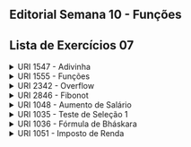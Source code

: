 ## Editorial Semana 10 - Funções

## Lista de Exercícios 07

<details>
<summary>URI 1547 - Adivinha</summary>

<div markdown=1>

```cpp
#include <bits/stdc++.h>

using namespace std;

int main(){
    int n;
    
    cin >> n;
    while(n--){
        int qt, s;
        cin >> qt >> s;
        
        int v, mp = 110, pos = -1;
        for(int i = 0; i < qt; i++){
            cin >> v;
            if(abs(s-v) < mp){
                mp = abs(s-v);
                pos = i+1;
            }
        }
        
        cout << pos << endl;
        
    }
    
    return 0;
}
``` 

</div>
</details>

<details>
    <summary>URI 1555 - Funções</summary>

<div markdown=1>

```cpp
#include <bits/stdc++.h>
#include <cmath>

using namespace std;

int main() {
    int n;
    cin >> n;
    
    while(n--){
        int x, y;
        cin >> x >> y;
        
        int rafael = 9*x*x+y*y;
        int beto = 2*x*x+25*y*y;
        int carlos = -100*x+y*y*y;
        
        if(rafael > beto){
            if(rafael > carlos) cout << "Rafael";
            else cout << "Carlos";
        } else{
            if(beto > carlos) cout << "Beto";
            else cout << "Carlos";
        }
        
        
        cout << " ganhou" << endl;
        
    }
    
    return 0;
}
``` 

</div>
</details>

<details>
    <summary>URI 2342 - Overflow</summary>

<div markdown=1>

```cpp
#include <bits/stdc++.h>

using namespace std;

int main(){
    int n, p, q;
    char c;
    cin >> n >> p >> c >> q;
    
    long long res;
    if(c == '+') res = p + q;
    else res = p * q;
    
    if(n < res) cout << "OVERFLOW" << endl;
    else cout << "OK" << endl;
    
    return 0;
}
``` 

</div>
</details>

<details>
    <summary>URI 2846 - Fibonot</summary>

<div markdown=1>

```cpp
#include <bits/stdc++.h>

using namespace std;

int main(){
    int fib[] = {5, 8, 13, 21, 34, 55, 89, 144, 233, 377, 610, 987, 1597, 2584, 4181, 6765, 10946, 17711, 28657, 46368, 75025};
    int k, i=0, n=4, pos=1;
    cin >> k;
    while(pos!=k+1){
        if(n>fib[i]) i++;
        if(n!=fib[i]){
            pos++;
        }
        n++;
    }
    cout << n-1 << endl;

    return 0;
}
``` 

</div>
</details>

<details>
    <summary>URI 1048 - Aumento de Salário</summary>

<div markdown=1>

```cpp
#include <bits/stdc++.h>

using namespace std;

int escreve(double salario, int porcentagem){
    cout.precision(2);
    cout.setf(ios::fixed);

    cout << "Novo salario: " << (salario*(100+porcentagem))/100 << endl;
    cout << "Reajuste ganho: " << (porcentagem*salario)/100 << endl;
}

int main(){
    double salario;
    cin >> salario;

    if(salario<=400){
        escreve(salario, 15);
        cout << "Em percentual: 15 %" << endl;
    } else if(salario<=800){
        escreve(salario, 12);
        cout << "Em percentual: 12 %" << endl;
    } else if(salario<=1200){
        escreve(salario, 10);
        cout << "Em percentual: 10 %" << endl;
    } else if(salario<=2000){
        escreve(salario, 7);
        cout << "Em percentual: 7 %" << endl;
    } else {
        escreve(salario, 4);
        cout << "Em percentual: 4 %" << endl;
    }



    return 0;
}
``` 

</div>
</details>

<details>
    <summary>URI 1035 - Teste de Seleção 1</summary>

<div markdown=1>

```cpp
#include <bits/stdc++.h>

using namespace std;

int main(){
    int a, b, c, d;

    cin >> a >> b >> c >> d;

    if(b>c and d>a and c+d>a+b and c>0 and d>0){
        cout << "Valores aceitos" << endl;
    } else {
        cout << "Valores nao aceitos" << endl;
    }
}
``` 

</div>
</details>


<details>
    <summary> URI 1036 - Fórmula de Bháskara</summary>

<div markdown=1>

```cpp
#include <bits/stdc++.h>
#include <cmath>

using namespace std;

int main(){
    double a, b, c, delta;
    cin >> a >> b >> c;

    cout.precision(5);
    cout.setf(ios::fixed);

    delta = b*b-4*a*c;

    if(delta<0 or a==0){
        cout << "Impossivel calcular" << endl;
    } else {
        cout << "R1 = " << (-b+sqrt(delta))/(2*a) << endl;
        cout << "R2 = " << (-b-sqrt(delta))/(2*a) << endl;
    }

    return 0;
}
``` 

</div>
</details>


<details>
    <summary> URI 1051 - Imposto de Renda</summary>

<div markdown=1>

```cpp
#include <bits/stdc++.h>

using namespace std;

int main(){
    double renda;
    cin >> renda;

    cout.precision(2);
    cout.setf(ios::fixed);

    if(renda<=2000){
        cout << "Isento" << endl;
    } else{
        if(renda<=3000){
            cout << "R$ " << (8*(renda-2000))/100 << endl;
        } else{
            //maior que 3000
            if(renda<=4500){
                cout << "R$ " << (18*(renda-3000))/100+80 << endl;
            } else{
                cout << "R$ " << (28*(renda-4500))/100+270+80 << endl;
            }
        }
    }

    return 0;
}
``` 

</div>
</details>